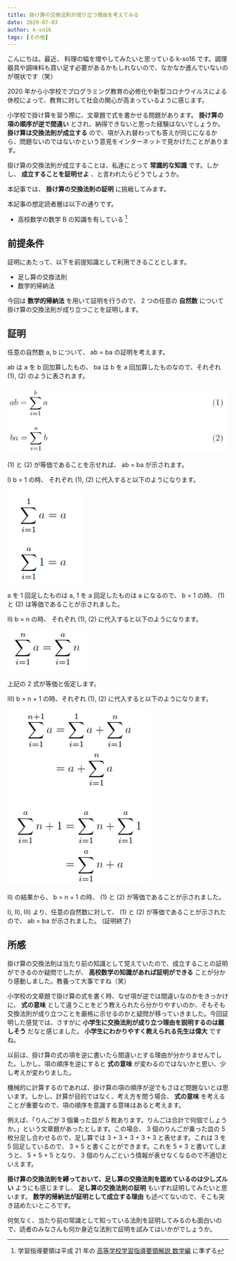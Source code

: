 ```yaml
---
title: 掛け算の交換法則が成り立つ理由を考えてみる
date: 2020-07-03
author: k-so16
tags: [その他]
---
```


こんにちは。最近、 料理の幅を増やしてみたいと思っている k-so16 です。調理器具や調味料も買い足す必要があるかもしれないので、なかなか進んでいないのが現状です（笑）

2020 年から小学校でプログラミング教育の必修化や新型コロナウイルスによる休校によって、教育に対して社会の関心が高まっているように感じます。

小学校で掛け算を習う際に、文章題で式を書かせる問題があります。 **掛け算の項の順序が逆で間違い** とされ、納得できないと思った経験はないでしょうか。 **掛け算は交換法則が成立する** ので、項が入れ替わっても答えが同じになるから、問題ないのではないかという意見をインターネットで見かけたことがあります。

掛け算の交換法則が成立することは、私達にとって **常識的な知識** です。しかし、 **成立することを証明せよ** 、と言われたらどうでしょうか。

本記事では、 **掛け算の交換法則の証明** に挑戦してみます。

本記事の想定読者層は以下の通りです。

- 高校数学の数学 B の知識を有している [^1]

## 前提条件

証明にあたって、以下を前提知識として利用できることとします。

- 足し算の交換法則
- 数学的帰納法

今回は **数学的帰納法** を用いて証明を行うので、 2 つの任意の **自然数** について掛け算の交換法則が成り立つことを証明します。

## 証明

任意の自然数 a, b について、 ab = ba の証明を考えます。

ab は a を b 回加算したもの、 ba は b を a 回加算したものなので、それぞれ (1), (2) のように表されます。

![](images/proof-of-commutative-law-1.png)

(1) と (2) が等価であることを示せれば、 ab = ba が示されます。

Ⅰ) b = 1 の時、 それぞれ (1), (2) に代入すると以下のようになります。

![](images/proof-of-commutative-law-2.png)

a を 1 回足したものは a, 1 を a 回足したものは a になるので、 b = 1 の時、 (1) と (2) は等価であることが示されました。

Ⅱ) b = n の時、 それぞれ (1), (2) に代入すると以下のようになります。

![](images/proof-of-commutative-law-3.png)

上記の 2 式が等価と仮定します。

Ⅲ) b = n + 1 の時、それぞれ (1), (2) に代入すると以下のようになります。

![](images/proof-of-commutative-law-4.png)

Ⅱ) の結果から、 b = n + 1 の時、 (1) と (2) が等価であることが示されました。

Ⅰ), Ⅱ), Ⅲ) より、任意の自然数に対して、 (1) と (2) が等価であることが示されたので、 ab = ba が示されました。 (証明終了)

## 所感

掛け算の交換法則は当たり前の知識として覚えていたので、成立することの証明ができるのか疑問でしたが、 **高校数学の知識があれば証明ができる** ことが分かり感動しました。教養って大事ですね（笑）

小学校の文章題で掛け算の式を書く時、なぜ項が逆では間違いなのかをきっかけに、 **式の意味** として違うことをどう教えられたら分かりやすいのか、そもそも交換法則が成り立つことを厳格に示せるのかと疑問が移っていきました。今回証明した感覚では、さすがに **小学生に交換法則が成り立つ理由を説明するのは難しそう** だなと感じました。 **小学生にわかりやすく教えられる先生は偉大** ですね。

以前は、掛け算の式の項を逆に書いたら間違いとする理由が分かりませんでした。しかし、項の順序を逆にすると **式の意味** が変わるのではないかと思い、少し考えが変わりました。

機械的に計算するのであれば、掛け算の項の順序が逆でもさほど問題ないとは思います。しかし、計算が目的ではなく、考え方を問う場合、 **式の意味** を考えることが重要なので、項の順序を意識する意味はあると考えます。

例えば、「りんごが 3 個乗った皿が 5 枚あります。りんごは合計で何個でしょうか。」という文章題があったとします。この場合、 3 個のりんごが乗った皿の 5 枚分足し合わせるので、足し算では 3 + 3 + 3 + 3 + 3 と表せます。これは 3 を 5 回足しているので、 3 × 5 と書くことができます。これを 5 × 3 と書いてしまうと、 5 + 5 + 5 となり、 3 個のりんごという情報が表せなくなるので不適切といえます。

**掛け算の交換法則を縛っておいて、足し算の交換法則を認めているのは少しズルい** ようにも感じますし、 **足し算の交換法則の証明** もいずれ証明してみたいと思います。 **数学的帰納法が証明として成立する理由** も述べてないので、そこも突き詰めたいところです。

何気なく、当たり前の常識として知っている法則を証明してみるのも面白いので、読者のみなさんも何か身近な法則で証明を試みてはいかがでしょうか。

[^1]: 学習指導要領は平成 21 年の [高等学校学習指導要領解説 数学編](https://www.mext.go.jp/component/a_menu/education/micro_detail/__icsFiles/afieldfile/2012/06/06/1282000_5.pdf) に準ずる